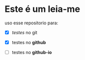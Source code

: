 # Este é um leia-me

uso esse repositorio para:
- [x] _testes_ no git
- [x] testes no __github__
- [ ] testes no __github-io__


